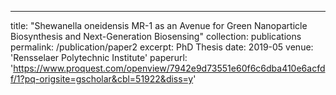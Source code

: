 ---
title: "Shewanella oneidensis MR-1 as an Avenue for Green Nanoparticle Biosynthesis and Next-Generation Biosensing"
collection: publications
permalink: /publication/paper2
excerpt: PhD Thesis
date: 2019-05
venue: 'Rensselaer Polytechnic Institute'
paperurl: 'https://www.proquest.com/openview/7942e9d73551e60f6c6dba410e6acfdf/1?pq-origsite=gscholar&cbl=51922&diss=y'

